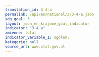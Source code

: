 ```yaml
---
translation_id: 3-4-a
permalink: /api/en/national/3/3-4-a.json
sdg_goal: 3
layout: json_en_krajowe_goal_indicator
indicator: "3.4.a"
zmienne: total
indicator_variable_1: ogółem;
kategorie: null
source_url: www.stat.gov.pl
---
```

